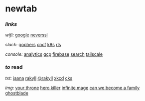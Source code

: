 # newtab

### _links_

_wifi:_
[google](http://connectivitycheck.android.com/generate_204)
[neverssl](http://neverssl.com)

_slack:_
[gophers](https://gophers.slack.com/)
[cncf](https://cloud-native.slack.com/)
[k8s](https://kubernetes.slack.com/)
[rls](https://rands-leadership.slack.com/)

_console:_
[analytics](https://analytics.google.com)
[gcp](https://console.cloud.google.com/home/dashboard?project=com-seankhliao)
[firebase](https://console.firebase.google.com/project/com-seankhliao/overview)
[search](https://search.google.com/search-console/)
[tailscale](https://login.tailscale.com/admin/machines)

### _to_ read

_txt:_
[jaana](https://jbd.dev)
[rakyll](https://rakyll.org)
[@rakyll](https://medium.com/@rakyll)
[xkcd](https://xkcd.com)
[cks](https://utcc.utoronto.ca/~cks/space/blog/__IndexChron)

_img:_
[your throne](https://www.webtoons.com/en/fantasy/your-throne/list?title_no=2009)
[hero killer](https://www.webtoons.com/en/action/hero-killer/list?title_no=2745)
[infinite mage](https://infinitemage.online/)
[can we become a family](https://coffeemanga.io/manga/can-we-become-a-family-online-reading-1/)
[ghostblade](https://tapas.io/series/GhostBlade/info)
